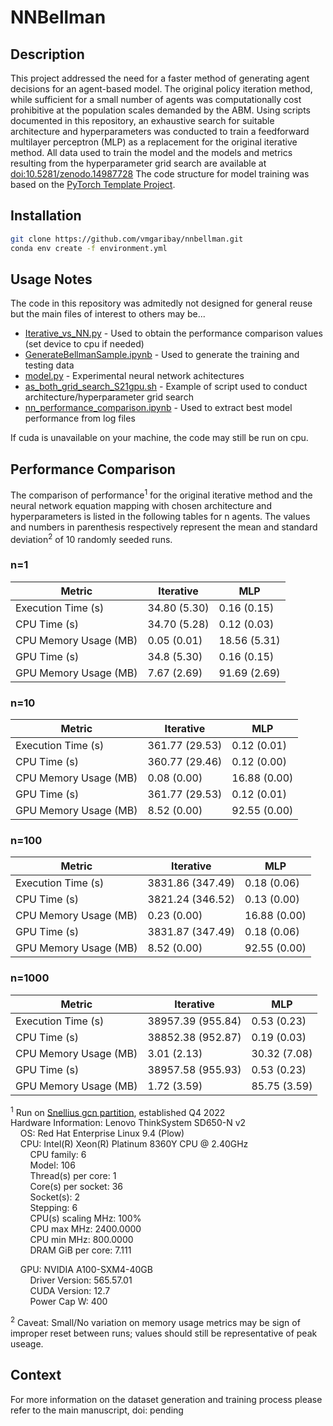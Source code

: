 # NNBellman

## Description
This project addressed the need for a faster method of generating agent decisions for an agent-based model. The original policy iteration method, while sufficient for a small number of agents was computationally cost prohibitive at the population scales demanded by the ABM. Using scripts documented in this repository, an exhaustive search for suitable architecture and hyperparameters was conducted to train a feedforward multilayer perceptron (MLP) as a replacement for the original iterative method. All data used to train the model and the models and metrics resulting from the hyperparameter grid search are available at [doi:10.5281/zenodo.14987728](https://doi.org/10.5281/zenodo.14987728)
The code structure for model training was based on the [PyTorch Template Project](https://github.com/victoresque/pytorch-template/).


## Installation
```bash
git clone https://github.com/vmgaribay/nnbellman.git
conda env create -f environment.yml
```

## Usage Notes 
The code in this repository was admitedly not designed for general reuse but the main files of interest to others may be...


- [Iterative_vs_NN.py](/Iterative_vs_NN.py) - Used to obtain the performance comparison values (set device to cpu if needed)
- [GenerateBellmanSample.ipynb](/GenerateBellmanSample.ipynb) - Used to generate the training and testing data
- [model.py](/model/model.py) - Experimental neural network achitectures 
- [as_both_grid_search_S21gpu.sh](BatchRuns/GridSearch/as_both_grid_search_S21gpu.sh) - Example of script used to conduct architecture/hyperparameter grid search
- [nn_performance_comparison.ipynb](nn_performance_comparison.ipynb) - Used to extract best model performance from log files

If cuda is unavailable on your machine, the code may still be run on cpu.

## Performance Comparison
The comparison of performance<sup>1</sup> for the original iterative method and the neural network equation mapping with chosen architecture and hyperparameters is listed in the following tables for n agents. The values and numbers in parenthesis respectively represent the mean and standard deviation<sup>2</sup> of 10 randomly seeded runs.
### n=1
| Metric | Iterative | MLP |
|--------|-----------|-----|
| Execution Time (s) | 34.80 (5.30) | 0.16 (0.15) |
| CPU Time (s) | 34.70 (5.28) | 0.12 (0.03) |
| CPU Memory Usage (MB) | 0.05 (0.01) | 18.56 (5.31) |
| GPU Time (s) | 34.8 (5.30) | 0.16 (0.15) |
| GPU Memory Usage (MB) | 7.67 (2.69) | 91.69 (2.69) |

### n=10
| Metric | Iterative | MLP |
|--------|-----------|-----|
| Execution Time (s) | 361.77 (29.53) | 0.12 (0.01) |
| CPU Time (s) | 360.77 (29.46) | 0.12 (0.00) |
| CPU Memory Usage (MB) | 0.08 (0.00) | 16.88 (0.00) |
| GPU Time (s) | 361.77 (29.53) | 0.12 (0.01) |
| GPU Memory Usage (MB) | 8.52 (0.00) | 92.55 (0.00) |

### n=100
| Metric | Iterative | MLP |
|--------|-----------|-----|
| Execution Time (s) | 3831.86 (347.49) | 0.18 (0.06) |
| CPU Time (s) | 3821.24 (346.52) | 0.13 (0.00) |
| CPU Memory Usage (MB) | 0.23 (0.00) | 16.88 (0.00) |
| GPU Time (s) | 3831.87 (347.49) | 0.18 (0.06) |
| GPU Memory Usage (MB) | 8.52 (0.00) | 92.55 (0.00) |

### n=1000
| Metric | Iterative | MLP |
|--------|-----------|-----|
| Execution Time (s) | 38957.39 (955.84) | 0.53 (0.23) |
| CPU Time (s) | 38852.38 (952.87) | 0.19 (0.03) |
| CPU Memory Usage (MB) | 3.01 (2.13) | 30.32 (7.08) |
| GPU Time (s) | 38957.58 (955.93) | 0.53 (0.23) |
| GPU Memory Usage (MB) | 1.72 (3.59) | 85.75 (3.59) |


<sup>1</sup> Run on [Snellius gcn partition](https://servicedesk.surf.nl/wiki/spaces/WIKI/pages/30660208/Snellius+hardware), established Q4 2022\
Hardware Information: 
Lenovo ThinkSystem SD650-N v2\
&nbsp;&nbsp;&nbsp;&nbsp;OS: Red Hat Enterprise Linux 9.4 (Plow)\
&nbsp;&nbsp;&nbsp;&nbsp;CPU: Intel(R) Xeon(R) Platinum 8360Y CPU @ 2.40GHz\
&nbsp;&nbsp;&nbsp;&nbsp;&nbsp;&nbsp;&nbsp;&nbsp;CPU family:           6\
&nbsp;&nbsp;&nbsp;&nbsp;&nbsp;&nbsp;&nbsp;&nbsp;Model:                106\
&nbsp;&nbsp;&nbsp;&nbsp;&nbsp;&nbsp;&nbsp;&nbsp;Thread(s) per core:   1\
&nbsp;&nbsp;&nbsp;&nbsp;&nbsp;&nbsp;&nbsp;&nbsp;Core(s) per socket:   36\
&nbsp;&nbsp;&nbsp;&nbsp;&nbsp;&nbsp;&nbsp;&nbsp;Socket(s):            2\
&nbsp;&nbsp;&nbsp;&nbsp;&nbsp;&nbsp;&nbsp;&nbsp;Stepping:             6\
&nbsp;&nbsp;&nbsp;&nbsp;&nbsp;&nbsp;&nbsp;&nbsp;CPU(s) scaling MHz:   100%\
&nbsp;&nbsp;&nbsp;&nbsp;&nbsp;&nbsp;&nbsp;&nbsp;CPU max MHz:          2400.0000\
&nbsp;&nbsp;&nbsp;&nbsp;&nbsp;&nbsp;&nbsp;&nbsp;CPU min MHz:          800.0000\
&nbsp;&nbsp;&nbsp;&nbsp;&nbsp;&nbsp;&nbsp;&nbsp;DRAM GiB per core:    7.111

&nbsp;&nbsp;&nbsp;&nbsp;GPU: NVIDIA A100-SXM4-40GB\
&nbsp;&nbsp;&nbsp;&nbsp;&nbsp;&nbsp;&nbsp;&nbsp;Driver Version:       565.57.01\
&nbsp;&nbsp;&nbsp;&nbsp;&nbsp;&nbsp;&nbsp;&nbsp;CUDA Version:         12.7\
&nbsp;&nbsp;&nbsp;&nbsp;&nbsp;&nbsp;&nbsp;&nbsp;Power Cap W:          400

<sup>2</sup> Caveat: Small/No variation on memory usage metrics may be sign of improper reset between runs; values should still be representative of peak useage.


## Context
For more information on the dataset generation and training process please refer to the main manuscript, doi: pending
```